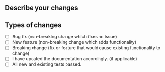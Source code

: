 ## Describe your changes

## Types of changes

- [ ] Bug fix (non-breaking change which fixes an issue)
- [ ] New feature (non-breaking change which adds functionality)
- [ ] Breaking change (fix or feature that would cause existing functionality to change)
- [ ] I have updated the documentation accordingly. (if applicable)
- [ ] All new and existing tests passed.
